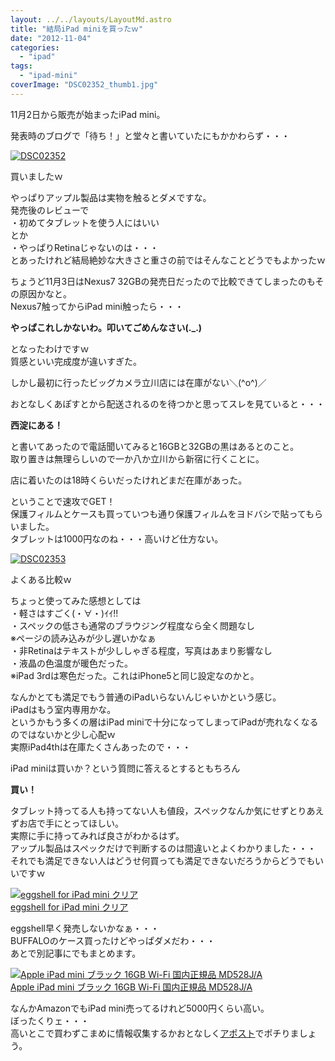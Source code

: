 ```yaml
---
layout: ../../layouts/LayoutMd.astro
title: "結局iPad miniを買ったｗ"
date: "2012-11-04"
categories: 
  - "ipad"
tags: 
  - "ipad-mini"
coverImage: "DSC02352_thumb1.jpg"
---
```


11月2日から販売が始まったiPad mini。

発表時のブログで「待ち！」と堂々と書いていたにもかかわらず・・・

[![DSC02352](images/DSC02352_thumb.jpg "DSC02352")](//mizuka123.net/wp-content/uploads/2012/11/DSC02352.jpg)

買いましたｗ

やっぱりアップル製品は実物を触るとダメですな。  
発売後のレビューで  
・初めてタブレットを使う人にはいい  
とか  
・やっぱりRetinaじゃないのは・・・  
とあったけれど結局絶妙な大きさと重さの前ではそんなことどうでもよかったｗ

ちょうど11月3日はNexus7 32GBの発売日だったので比較できてしまったのもその原因かなと。  
Nexus7触ってからiPad mini触ったら・・・

**やっぱこれしかないわ。叩いてごめんなさい(.\_.)**

となったわけですｗ  
質感といい完成度が違いすぎた。

しかし最初に行ったビッグカメラ立川店には在庫がない＼(^o^)／

おとなしくあぽすとから配送されるのを待つかと思ってスレを見ていると・・・

**西淀にある！**

と書いてあったので電話聞いてみると16GBと32GBの黒はあるとのこと。  
取り置きは無理らしいので一か八か立川から新宿に行くことに。

店に着いたのは18時くらいだったけれどまだ在庫があった。

ということで速攻でGET！  
保護フィルムとケースも買っていつも通り保護フィルムをヨドバシで貼ってもらいました。  
タブレットは1000円なのね・・・高いけど仕方ない。

[![DSC02353](images/DSC02353_thumb.jpg "DSC02353")](//mizuka123.net/wp-content/uploads/2012/11/DSC02353.jpg)

よくある比較ｗ

ちょっと使ってみた感想としては  
・軽さはすごく(・∀・)ｲｲ!!  
・スペックの低さも通常のブラウジング程度なら全く問題なし  
※ページの読み込みが少し遅いかなぁ  
・非Retinaはテキストが少ししゃぎる程度，写真はあまり影響なし  
・液晶の色温度が暖色だった。  
※iPad 3rdは寒色だった。これはiPhone5と同じ設定なのかと。

なんかとても満足でもう普通のiPadいらないんじゃいかという感じ。  
iPadはもう室内専用かな。  
というかもう多くの層はiPad miniで十分になってしまってiPadが売れなくなるのではないかと少し心配ｗ  
実際iPad4thは在庫たくさんあったので・・・

iPad miniは買いか？という質問に答えるとするともちろん

**買い！**

タブレット持ってる人も持ってない人も値段，スペックなんか気にせずとりあえずお店で手にとってほしい。  
実際に手に持ってみれば良さがわかるはず。  
アップル製品はスペックだけで判断するのは間違いとよくわかりました・・・  
それでも満足できない人はどうせ何買っても満足できないだろうからどうでもいいですｗ

[![eggshell for iPad mini クリア](images/31DmnwgInwL._SL160_.jpg)  
eggshell for iPad mini クリア  
](https://www.amazon.co.jp/exec/obidos/ASIN/B009VK6Z04/mizuka123-22/ref=nosim)

  
eggshell早く発売しないかなぁ・・・  
BUFFALOのケース買ったけどやっぱダメだわ・・・  
あとで別記事にでもまとめます。

[![Apple iPad mini ブラック 16GB Wi-Fi 国内正規品 MD528J/A](images/41g1st7wIVL._SL160_.jpg)  
Apple iPad mini ブラック 16GB Wi-Fi 国内正規品 MD528J/A  
](https://www.amazon.co.jp/exec/obidos/ASIN/B009X5UAP8/mizuka123-22/ref=nosim)

  

なんかAmazonでもiPad mini売ってるけれど5000円くらい高い。  
ぼったくりェ・・・  
高いとこで買わずこまめに情報収集するかおとなしく[アポスト](http://store.apple.com/jp)でポチりましょう。
